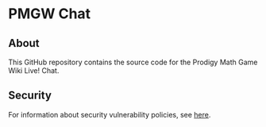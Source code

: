 # PMGW Chat
## About
This GitHub repository contains the source code for the Prodigy Math Game Wiki Live! Chat.
## Security
For information about security vulnerability policies, see [here](https://github.com/Prodigy-Math-Game-Wiki/chat/blob/main/SECURITY.md).
